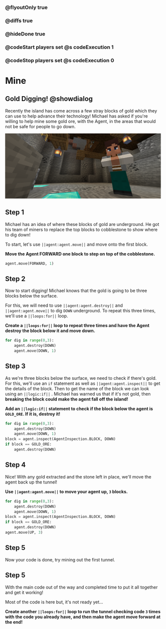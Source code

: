 ### @flyoutOnly true
### @diffs true
### @hideDone true
### @codeStart players set @s codeExecution 1
### @codeStop players set @s codeExecution 0

# Mine

## Gold Digging! @showdialog

Recently the island has come across a few stray blocks of gold which they can use to help advance their technology! Michael has asked if you're willing to help mine some gold ore, with the Agent, in the areas that would not be safe for people to go down.

![Picture of Mine expert and mine](https://raw.githubusercontent.com/CausewayDigital/Minecraft-EE-MakeCode/refs/heads/master/tutorials/python-islands/island-3/mine/cover.png)

## Step 1

Michael has an idea of where these blocks of gold are underground. He got his team of miners to replace the top blocks to cobblestone to show where to dig down!

To start, let's use ``||agent:agent.move||`` and move onto the first block.

**Move the Agent FORWARD one block to step on top of the cobblestone.**

```python
agent.move(FORWARD, 1)
```

## Step 2

Now to start digging! Michael knows that the gold is going to be three blocks below the surface.

For this, we will need to use ``||agent:agent.destroy||`` and ``||agent:agent.move||`` to dig `DOWN` underground. To repeat this three times, we'll use a ``||loops:for||`` loop.

**Create a ``||loops:for||`` loop to repeat three times and have the Agent destroy the block below it and move down.**

```python
for dig in range(0,3):
    agent.destroy(DOWN)
    agent.move(DOWN, 1)
```

## Step 3

As we're three blocks below the surface, we need to check if there's gold. For this, we'll use an `if` statement as well as ``||agent:agent.inspect||`` to get the details of the block. Then to get the name of the block we can look using an ``||logic:if||`` . Michael has warned us that if it's not gold, then **breaking the block could make the agent fall off the island!**

**Add an ``||logic:if||`` statement to check if the block below the agent is `GOLD_ORE`. If it is, destroy it!**

```python
for dig in range(0,3):
    agent.destroy(DOWN)
    agent.move(DOWN, 1)
block = agent.inspect(AgentInspection.BLOCK, DOWN)
if block == GOLD_ORE:
    agent.destroy(DOWN)
```

## Step 4

Nice! With any gold extracted and the stone left in place, we'll move the agent back up the tunnel!

**Use ``||agent:agent.move||`` to move your agent up, `3` blocks.**
```python
for dig in range(0,3):
    agent.destroy(DOWN)
    agent.move(DOWN, 1)
block = agent.inspect(AgentInspection.BLOCK, DOWN)
if block == GOLD_ORE:
    agent.destroy(DOWN)
agent.move(UP, 3)
```

## Step 5

Now your code is done, try mining out the first tunnel.

## Step 5

With the main code out of the way and completed time to put it all together and get it working!

Most of the code is here but, it's not ready yet...

**Create another ``||loops:for||`` loop to run the tunnel checking code `3` times with the code you already have, and then make the agent move forward at the end!**
